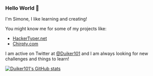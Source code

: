 ### Hello World 👋

I'm Simone, I like learning and creating!

You might know me for some of my projects like:
- [HackerTyper.net](https://hackertyper.com)
- [Chirpty.com](https://chirpty.com)

I am active on Twitter at [@Duiker101](https://twitter.com/duiker101) and I am always looking for new challenges and things to learn!


[![Duiker101's GitHub stats](https://github-readme-stats.vercel.app/api?username=duiker101&count_private=true&show_icons=true)](https://github.com/anuraghazra/github-readme-stats)


